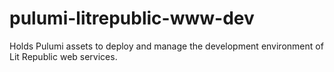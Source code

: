 # pulumi-litrepublic-www-dev
Holds Pulumi assets to deploy and manage the development environment of Lit Republic web services.
